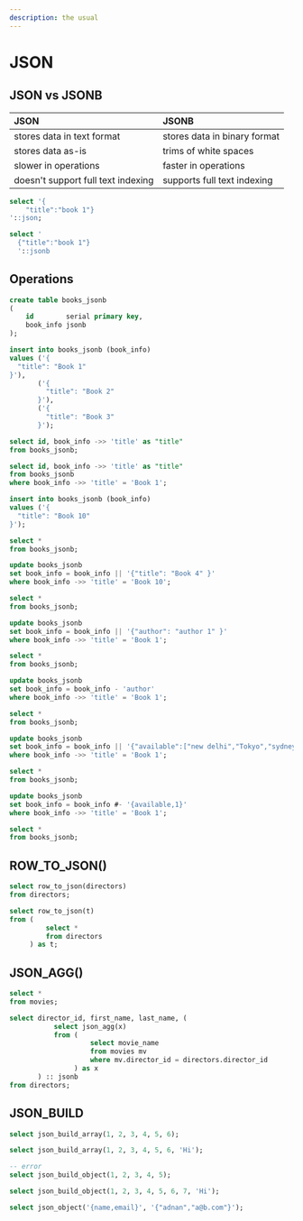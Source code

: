 ```yaml
---
description: the usual
---
```


# JSON

## JSON vs JSONB

| JSON | JSONB |
| :--- | :--- |
| stores data in text format | stores data in binary format |
| stores data as-is  | trims of white spaces |
| slower in operations | faster in operations |
| doesn't support full text indexing | supports full text indexing  |

```sql
select '{
    "title":"book 1"}
'::json;

select '
  {"title":"book 1"}
  '::jsonb
```

## Operations

```sql
create table books_jsonb
(
    id        serial primary key,
    book_info jsonb
);

insert into books_jsonb (book_info)
values ('{
  "title": "Book 1"
}'),
       ('{
         "title": "Book 2"
       }'),
       ('{
         "title": "Book 3"
       }');

select id, book_info ->> 'title' as "title"
from books_jsonb;

select id, book_info ->> 'title' as "title"
from books_jsonb
where book_info ->> 'title' = 'Book 1';

insert into books_jsonb (book_info)
values ('{
  "title": "Book 10"
}');

select *
from books_jsonb;

update books_jsonb
set book_info = book_info || '{"title": "Book 4" }'
where book_info ->> 'title' = 'Book 10';

select *
from books_jsonb;

update books_jsonb
set book_info = book_info || '{"author": "author 1" }'
where book_info ->> 'title' = 'Book 1';

select *
from books_jsonb;

update books_jsonb
set book_info = book_info - 'author'
where book_info ->> 'title' = 'Book 1';

select *
from books_jsonb;

update books_jsonb
set book_info = book_info || '{"available":["new delhi","Tokyo","sydney"]}'
where book_info ->> 'title' = 'Book 1';

select *
from books_jsonb;

update books_jsonb
set book_info = book_info #- '{available,1}'
where book_info ->> 'title' = 'Book 1';

select *
from books_jsonb;
```

## ROW\_TO\_JSON\(\)

```sql
select row_to_json(directors)
from directors;

select row_to_json(t)
from (
         select *
         from directors
     ) as t;
```

## JSON\_AGG\(\)

```sql
select *
from movies;

select director_id, first_name, last_name, (
           select json_agg(x)
           from (
                    select movie_name
                    from movies mv
                    where mv.director_id = directors.director_id
                ) as x
       ) :: jsonb
from directors;
```

## JSON\_BUILD

```sql
select json_build_array(1, 2, 3, 4, 5, 6);

select json_build_array(1, 2, 3, 4, 5, 6, 'Hi');

-- error
select json_build_object(1, 2, 3, 4, 5);

select json_build_object(1, 2, 3, 4, 5, 6, 7, 'Hi');

select json_object('{name,email}', '{"adnan","a@b.com"}');
```

